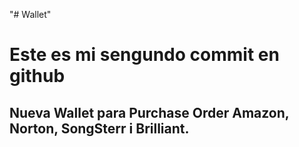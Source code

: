 "# Wallet" 
# Este es mi sengundo commit en github
## Nueva Wallet para Purchase Order Amazon, Norton, SongSterr i Brilliant.
